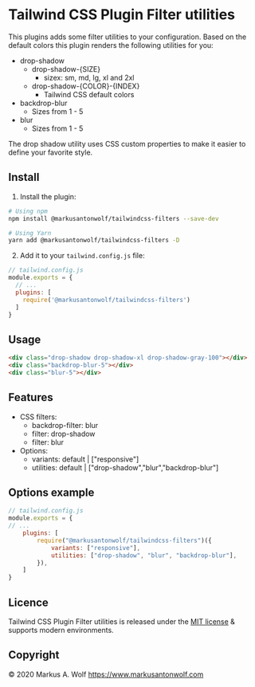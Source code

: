 # Tailwind CSS Plugin Filter utilities

This plugins adds some filter utilities to your configuration. Based on the default colors this plugin renders the following utilities for you:

- drop-shadow
    - drop-shadow-{SIZE}
        - sizex: sm, md, lg, xl and 2xl
    - drop-shadow-{COLOR}-{INDEX}
        - Tailwind CSS default colors
- backdrop-blur
    - Sizes from 1 - 5
- blur
    - Sizes from 1 - 5

The drop shadow utility uses CSS custom properties to make it easier to define your favorite style.

## Install

1. Install the plugin:

  ```bash
  # Using npm
  npm install @markusantonwolf/tailwindcss-filters --save-dev

  # Using Yarn
  yarn add @markusantonwolf/tailwindcss-filters -D
  ```

2. Add it to your `tailwind.config.js` file:

  ```js
  // tailwind.config.js
  module.exports = {
    // ...
    plugins: [
      require('@markusantonwolf/tailwindcss-filters')
    ]
  }
  ```

## Usage

```html
<div class="drop-shadow drop-shadow-xl drop-shadow-gray-100"></div>
<div class="backdrop-blur-5"></div>
<div class="blur-5"></div>
```

## Features

-   CSS filters:
    - backdrop-filter: blur
    - filter: drop-shadow
    - filter: blur
-   Options:
     - variants: default | ["responsive"]
     - utilities: default | ["drop-shadow","blur","backdrop-blur"]

## Options example

```js
// tailwind.config.js
module.exports = {
// ...
    plugins: [
        require("@markusantonwolf/tailwindcss-filters")({
            variants: ["responsive"],
            utilities: ["drop-shadow", "blur", "backdrop-blur"],
        }),
    ]
}
```

## Licence

Tailwind CSS Plugin Filter utilities is released under the [MIT license](https://github.com/markusantonwolf/tailwindcss-filters/blob/master/licence.md) & supports modern environments.

## Copyright

© 2020 Markus A. Wolf
<https://www.markusantonwolf.com>
